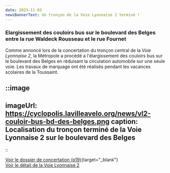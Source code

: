 ```yaml
---
date: 2023-11-03
newsBannerText: Un tronçon de la Voie Lyonnaise 2 terminé !
---
```


### Elargissement des couloirs bus sur le boulevard des Belges entre la rue Waldeck Rousseau et le rue Fournet
Comme annoncé lors de la concertation du tronçon central de la *Voie Lyonnaise 2*, la Métropole a procédé a l'élargissement des couloirs bus sur le boulevard des Belges en réduisant la circulation automobile sur une seule voie. Les travaux de marquage ont été réalisés pendant les vacances scolaires de la Toussaint.

::image
---
imageUrl: https://cyclopolis.lavilleavelo.org/news/vl2-couloir-bus-bd-des-belges.png
caption: Localisation du tronçon terminé de la Voie Lyonnaise 2 sur le boulevard des Belges
---
::

[Voir le dossier de concertation (p19)](https://www.grandlyon.com/fileadmin/user_upload/media/pdf/grands-projets/concertation-reglementaire/20220601_voieslyonnaises_ligne2_dossier-concertation.pdf){target="_blank"}  
[Voir le détail de la Voie Lyonnaise 2](/voie-lyonnaise-2)
